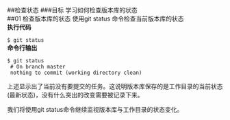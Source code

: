##检查状态
###目标
学习如何检查版本库的状态  
##01 检查版本库的状态
使用git status 命令检查当前版本库的状态  
**执行代码**  

`$ git status`  
**命令行输出**  

`$ git status`  
` # On branch master`  
` nothing to commit (working directory clean)`  

上述显示出了当前没有要提交的任务。这说明版本库保存的是工作目录的当前状态(最新状态)，没有什么突出的改变需要被记录下来。  

我们将使用git status命令继续监视版本库与工作目录的状态变化。